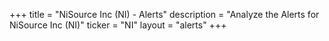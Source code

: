 +++
title = "NiSource Inc (NI) - Alerts"
description = "Analyze the Alerts for NiSource Inc (NI)"
ticker = "NI"
layout = "alerts"
+++

